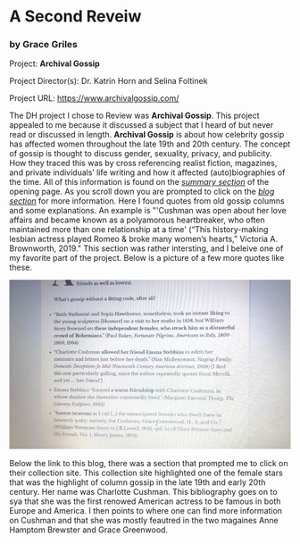 # A Second Reveiw 


### by Grace Griles

Project: **Archival Gossip**

Project Director(s): Dr. Katrin Horn and Selina Foltinek

Project URL: https://www.archivalgossip.com/

The DH project I chose to Review was **Archival Gossip**. This project appealed to me because it discussed a subject that I heard of but never read or discussed in length. **Archival Gossip** is about how celebrity gossip has affected women throughout the late 19th and 20th century. The concept of gossip is thought to discuss gender, sexuality, privacy, and publicity. How they traced this was by cross referencing realist fiction, magazines, and private individuals’ life writing and how it affected (auto)biographies of the time. All of this information is found on the [_summary section_](https://www.archivalgossip.com/) of the opening page. As you scroll down you are prompted to click on the [_blog section_](https://www.archivalgossip.com/blog/) for more information. Here I found quotes from old gossip columns and some explanations. An example is  "'Cushman was open about her love affairs and became known as a polyamorous heartbreaker, who often maintained more than one relationship at a time' (“This history-making lesbian actress played Romeo & broke many women’s hearts,” Victoria A. Brownworth, 2019." This section was rather intersting, and I beleive one of my favorite part of the project. Below is a picture of a few more quotes like these. 

![alt text](https://github.com/gracelgriles/ladwhistledownengl350/blob/main/images/DHreview2_small.jpg)

Below the link to this blog, there was a section that prompted me to click on their collection site. This collection site highlighted one of the female stars that was the highlight of column gossip in the late 19th and early 20th century. Her name was Charlotte Cushman. This bibliography goes on to sya that she was the first renowed American actress to be famous in both Europe and America. I then points to where one can find more information on Cushman and that she was mostly feautred in the two magaines Anne Hamptom Brewster and Grace Greenwood. 
